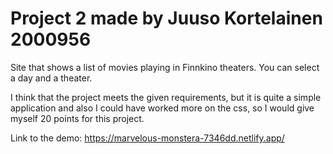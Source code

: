# Project 2 made by Juuso Kortelainen 2000956
Site that shows a list of movies playing in Finnkino theaters. You can select a day and a theater.

I think that the project meets the given requirements, but it is quite a simple application and also I could have worked more on the css, so I would give myself 20 points for this project.

Link to the demo: https://marvelous-monstera-7346dd.netlify.app/
